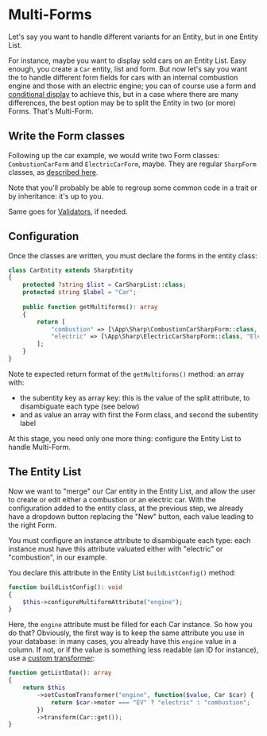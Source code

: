 # Multi-Forms

Let's say you want to handle different variants for an Entity, but in one Entity List.

For instance, maybe you want to display sold cars on an Entity List. Easy enough, you create a `Car` entity, list and
form. But now let's say you want the to handle different form fields for cars with an internal combustion engine and
those with an electric engine; you can of course use a form
and [conditional display](building-form.md#conditional-display) to achieve this, but in a case where there are many
differences, the best option may be to split the Entity in two (or more) Forms. That's Multi-Form.

## Write the Form classes

Following up the car example, we would write two Form classes: `CombustionCarForm` and `ElectricCarForm`, maybe. They
are regular `SharpForm` classes, as [described here](building-form.md).

Note that you'll probably be able to regroup some common code in a trait or by inheritance: it's up to you.

Same goes for [Validators](building-form.md#input-validation), if needed.

## Configuration

Once the classes are written, you must declare the forms in the entity class:

```php
class CarEntity extends SharpEntity
{
    protected ?string $list = CarSharpList::class;
    protected string $label = "Car";
    
    public function getMultiforms(): array
    {
        return [
            "combustion" => [\App\Sharp\CombustionCarSharpForm::class, "Combustion car"],
            "electric" => [\App\Sharp\ElectricCarSharpForm::class, "Electric car"],
        ];
    }
}
```

Note te expected return format of the `getMultiforms()` method: an array with: 
- the subentity key as array key: this is the value of the split attribute, to disambiguate each type (see below)
- and as value an array with first the Form class, and second the subentity label

At this stage, you need only one more thing: configure the Entity List to handle Multi-Form.

## The Entity List

Now we want to "merge" our Car entity in the Entity List, and allow the user to create or edit either a combustion or an
electric car. With the configuration added to the entity class, at the previous step, we already have a dropdown button replacing the "New" button, each value leading to the right Form.

You must configure an instance attribute to disambiguate each type: each instance must have this attribute valuated either with "electric" or "combustion", in our example.

You declare this attribute in the Entity List `buildListConfig()` method:

```php
function buildListConfig(): void
{
    $this->configureMultiformAttribute("engine");
}
```

Here, the `engine` attribute must be filled for each Car instance. So how you do that? Obviously, the first way is to keep the same attribute you use in your database: in many cases, you already have this `engine` value in a column. If not, or if the value is something less readable (an ID for instance), use a [custom transformer](how-to-transform-data.md):

```php
function getListData(): array
{
    return $this
        ->setCustomTransformer("engine", function($value, Car $car) {
            return $car->motor === "EV" ? "electric" : "combustion";
        })
        ->transform(Car::get());
}
```
